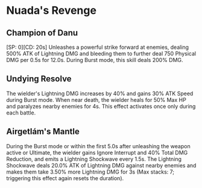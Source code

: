 # Nuada's Revenge

## Champion of Danu

[SP: 0][CD: 20s] Unleashes a powerful strike forward at enemies, dealing 500% ATK of Lightning DMG and bleeding them to further deal 750 Physical DMG per 0.5s for 12.0s. During Burst mode, this skill deals 200% DMG.

## Undying Resolve

The wielder's Lightning DMG increases by 40% and gains 30% ATK Speed during Burst mode. When near death, the wielder heals for 50% Max HP and paralyzes nearby enemies for 4s. This effect activates once only during each battle.

## Airgetlám's Mantle

During the Burst mode or within the first 5.0s after unleashing the weapon active or Ultimate, the wielder gains Ignore Interrupt and 40% Total DMG Reduction, and emits a Lightning Shockwave every 1.5s. The Lightning Shockwave deals 20.0% ATK of Lightning DMG against nearby enemies and makes them take 3.50% more Lightning DMG for 3s (Max stacks: 7; triggering this effect again resets the duration).